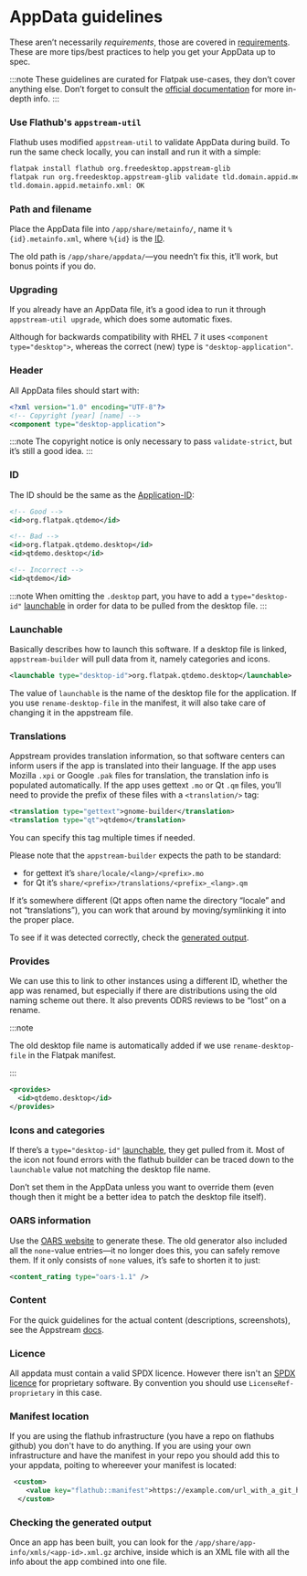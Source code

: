 # AppData guidelines

These aren’t necessarily _requirements_, those are covered in [requirements](/docs/for-app-authors/requirements#appstream). These are more tips/best practices to help you get your AppData up to spec.

:::note
These guidelines are curated for Flatpak use-cases, they don’t cover anything else. Don’t forget to consult the [official documentation](https://www.freedesktop.org/software/appstream/docs/chap-Metadata.html) for more in-depth info.
:::

### Use Flathub's `appstream-util`

Flathub uses modified `appstream-util` to validate AppData during build. To run the same check locally, you can install and run it with a simple:

```bash
flatpak install flathub org.freedesktop.appstream-glib
flatpak run org.freedesktop.appstream-glib validate tld.domain.appid.metainfo.xml
tld.domain.appid.metainfo.xml: OK
```

### Path and filename

Place the AppData file into `/app/share/metainfo/`, name it `%{id}.metainfo.xml`, where `%{id}` is the [ID](#id).

The old path is `/app/share/appdata/`—you needn’t fix this, it’ll work, but bonus points if you do.

### Upgrading

If you already have an AppData file, it’s a good idea to run it through `appstream-util upgrade`, which does some automatic fixes.

Although for backwards compatibility with RHEL 7 it uses `<component type="desktop">`, whereas the correct (new) type is `"desktop-application"`.

### Header

All AppData files should start with:

```xml title="tld.domain.appid.metainfo.xml"
<?xml version="1.0" encoding="UTF-8"?>
<!-- Copyright [year] [name] -->
<component type="desktop-application">
```

:::note
The copyright notice is only necessary to pass `validate-strict`, but it’s still a good idea.
:::

### ID

The ID should be the same as the [Application-ID](requirements#application-id):

```xml
<!-- Good -->
<id>org.flatpak.qtdemo</id>

<!-- Bad -->
<id>org.flatpak.qtdemo.desktop</id>
<id>qtdemo.desktop</id>

<!-- Incorrect -->
<id>qtdemo</id>
```

:::note
When omitting the `.desktop` part, you have to add a `type="desktop-id"` [launchable](#launchable) in order for data to be pulled from the desktop file.
:::

### Launchable

Basically describes how to launch this software. If a desktop file is linked, `appstream-builder` will pull data from it, namely categories and icons.

```xml
<launchable type="desktop-id">org.flatpak.qtdemo.desktop</launchable>
```

The value of `launchable` is the name of the desktop file for the application. If you use `rename-desktop-file` in the manifest, it will also take care of changing it in the appstream file.

### Translations

Appstream provides translation information, so that software centers can inform users if the app is translated into their language. If the app uses Mozilla `.xpi` or Google `.pak` files for translation, the translation info is populated automatically. If the app uses gettext `.mo` or Qt `.qm` files, you’ll need to provide the prefix of these files with a `<translation/>` tag:

```xml
<translation type="gettext">gnome-builder</translation>
<translation type="qt">qtdemo</translation>
```

You can specify this tag multiple times if needed.

Please note that the `appstream-builder` expects the path to be standard:

- for gettext it’s `share/locale/<lang>/<prefix>.mo`
- for Qt it’s `share/<prefix>/translations/<prefix>_<lang>.qm`

If it’s somewhere different (Qt apps often name the directory “locale” and not “translations”), you can work that around by moving/symlinking it into the proper place.

To see if it was detected correctly, check the [generated output](#checking-the-generated-output).

### Provides

We can use this to link to other instances using a different ID, whether the app was renamed, but especially if there are distributions using the old naming scheme out there. It also prevents ODRS reviews to be “lost” on a rename.

:::note

The old desktop file name is automatically added if we use `rename-desktop-file` in the Flatpak manifest.

:::

```xml
<provides>
  <id>qtdemo.desktop</id>
</provides>
```

### Icons and categories

If there’s a `type="desktop-id"` [launchable](#launchable), they get pulled from it. Most of the icon not found errors with the flathub builder can be traced down to the `launchable` value not matching the desktop file name.

Don’t set them in the AppData unless you want to override them (even though then it might be a better idea to patch the desktop file itself).

### OARS information

Use the [OARS website](https://hughsie.github.io/oars/generate.html) to generate these. The old generator also included all the `none`-value entries—it no longer does this, you can safely remove them. If it only consists of `none` values, it’s safe to shorten it to just:

```xml
<content_rating type="oars-1.1" />
```

### Content

For the quick guidelines for the actual content (descriptions, screenshots), see the Appstream [docs](https://www.freedesktop.org/software/appstream/docs/chap-Quickstart.html).

### Licence

All appdata must contain a valid SPDX licence. However there isn't an [SPDX licence](https://spdx.org/licenses/) for proprietary software. By convention you should use `LicenseRef-proprietary` in this case.

### Manifest location

If you are using the flathub infrastructure (you have a repo on flathubs github) you don't have to do anything. If you are using your own infrastructure and have the manifest in your repo you should add this to your appdata, poiting to whereever your manifest is located:

```xml
 <custom>
    <value key="flathub::manifest">https://example.com/url_with_a_git_hash/com.example.my-app.json</value>
  </custom>
```

### Checking the generated output

Once an app has been built, you can look for the `/app/share/app-info/xmls/<app-id>.xml.gz` archive, inside which is an XML file with all the info about the app combined into one file.

